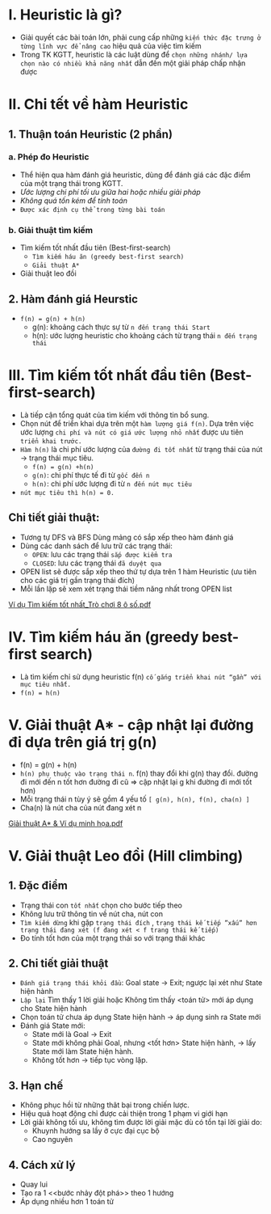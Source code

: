 # I. Heuristic là gì?
* Giải quyết các bài toán lớn, phải cung cấp những `kiến thức đặc trưng ở từng lĩnh vực để nâng cao` hiệu quả của việc tìm kiếm
* Trong TK KGTT, heuristic là các luật dùng để `chọn những nhánh/ lựa chọn nào có nhiều khả năng nhất` dẫn đến một giải pháp chấp nhận được
# II. Chi tết về hàm Heuristic
## 1. Thuận toán Heuristic (2 phần)
### a. Phép đo Heuristic
* Thể hiện qua hàm đánh giá heuristic, dùng để đánh giá các đặc điểm của một trạng thái trong KGTT.
* *Ước lượng chi phí tối ưu giữa hai hoặc nhiều giải pháp*
* *Không quá tốn kém để tính toán*
* `Được xác định cụ thể trong từng bài toán`
### b. Giải thuật tìm kiếm
* Tìm kiếm tốt nhất đầu tiên (Best-first-search)
  * `Tìm kiếm háu ăn (greedy best-first search)`
  * `Giải thuật A*`
* Giải thuật leo đồi
## 2. Hàm đánh giá Heurstic
* `f(n) = g(n) + h(n)`
  *  g(n): khoảng cách thực sự từ `n đến trạng thái Start`
  *  h(n): ước lượng heuristic cho khoảng cách từ trạng thái `n đến trạng thái`
 # III. Tìm kiếm tốt nhất đầu tiên (Best-first-search)
 *  Là tiếp cận tổng quát của tìm kiếm với thông tin bổ sung.
 *  Chọn nút để triển khai dựa trên một `hàm lượng giá f(n)`. Dựa trên việc ước lượng `chi phí và nút có giá ước lượng nhỏ nhất` được ưu tiên `triển khai trước.`
 *  `Hàm h(n)` là chi phí ước lượng của `đường đi tốt nhất` từ trạng thái của nút -> trạng thái mục tiêu.
    * `f(n) = g(n) +h(n)`
    * `g(n)`: chi phí thực tế đi từ `gốc đến n`
    * `h(n)`: chi phí ước lượng đi từ `n đến nút mục tiêu`
 * `nút mục tiêu thì h(n) = 0.` 
 ## Chi tiết giải thuật:
 * Tương tự DFS và BFS Dùng mảng có sắp xếp theo hàm đánh giá
 * Dùng các danh sách để lưu trữ các trạng thái:
   * `OPEN`: lưu các trạng thái `sắp được kiểm tra`
   * `CLOSED`: lưu các trạng thái `đã duyệt qua`
 * OPEN list sẽ được sắp xếp theo thứ tự dựa trên 1 hàm Heuristic (ưu tiên cho các giá trị gần trạng thái đích)
 * Mỗi lần lặp sẽ xem xét trạng thái tiềm năng nhất trong OPEN list
 
[Ví dụ Tìm kiếm tốt nhất_Trò chơi 8 ô số.pdf](https://github.com/BuiTranNgocLy/Nhap-mon-TTNT_CT190_CTU/files/7490043/Tim.ki.m.t.t.nh.t_Tro.ch.i.8.o.s.pdf)

# IV. Tìm kiếm háu ăn (greedy best-first search)
* Là tìm kiếm chỉ sử dụng heuristic f(n) `cố gắng triển khai nút “gần” với mục tiêu nhất.`
* `f(n) = h(n)`
# V. Giải thuật A* - cập nhật lại đường đi dựa trên giá trị g(n)
* f(n) = g(n) + h(n)
* `h(n) phụ thuộc vào trạng thái n`. f(n) thay đổi khi g(n) thay đổi. đường đi mới đến n tốt hơn đường đi cũ => cập nhật lại g khi đường đi mới tốt hơn)
* Mỗi trạng thái n tùy ý sẽ gồm 4 yếu tố `[ g(n), h(n), f(n), cha(n) ]`
* Cha(n) là nút cha của nút đang xét n

[Giải thuật A* & Ví dụ minh họa.pdf](https://github.com/BuiTranNgocLy/Nhap-mon-TTNT_CT190_CTU/files/7490607/Gi.i.thu.t.A.sao.VD.pdf)
# V. Giải thuật Leo đồi (Hill climbing)
## 1. Đặc điểm
* Trạng thái con `tốt nhất` chọn cho bước tiếp theo
* Không lưu trữ thông tin về nút cha, nút con
* `Tìm kiếm dừng` khi gặp `trạng thái đích` , `trạng thái kế tiếp ”xấu” hơn trạng thái đang xét (f đang xét < f trang thái kế tiếp)`
* Đo tính tốt hơn của một trạng thái so với trạng thái khác
## 2. Chi tiết giải thuật
* `Đánh giá trạng thái khỏi đầu`: Goal state -> Exit; ngược lại xét như State hiện hành
* `Lập lại` Tìm thấy 1 lời giải hoặc Không tìm thấy <toán tử> mới áp dụng cho State hiện hành
* Chọn toán tử chưa áp dụng State hiện hành -> áp dụng sinh ra State mới
* Đánh giá State mới:
  * State mới là Goal -> Exit
  * State mới không phải Goal, nhưng <tốt hơn> State hiện hành, -> lấy State mới làm State hiện hành.
  * Không tốt hơn -> tiếp tục vòng lặp.
## 3. Hạn chế
* Không phục hồi từ những thât bại trong chiến lược.
* Hiệu quả hoạt động chỉ được cải thiện trong 1 phạm vi giới hạn
* Lời giải không tối ưu, không tìm được lời giải mặc dù có tồn tại lời giải do:
  * Khuynh hướng sa lầy ở cực đại cục bộ
  * Cao nguyên
## 4. Cách xử lý
* Quay lui
* Tạo ra 1 <<bước nhảy đột phá>> theo 1 hướng
* Áp dụng nhiều hơn 1 toán tử


